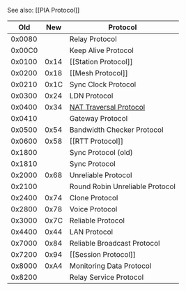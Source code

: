 See also: [[PIA Protocol]]

| Old | New | Protocol |
| --- | --- | --- |
| 0x0080 |      | Relay Protocol |
| 0x00C0 |      | Keep Alive Protocol |
| 0x0100 | 0x14 | [[Station Protocol]] |
| 0x0200 | 0x18 | [[Mesh Protocol]] |
| 0x0210 | 0x1C | Sync Clock Protocol |
| 0x0300 | 0x24 | LDN Protocol |
| 0x0400 | 0x34 | [NAT Traversal Protocol](NAT-Traversal-Protocol-(PIA)) |
| 0x0410 |      | Gateway Protocol |
| 0x0500 | 0x54 | Bandwidth Checker Protocol |
| 0x0600 | 0x58 | [[RTT Protocol]] |
| 0x1800 |      | Sync Protocol (old) |
| 0x1810 |      | Sync Protocol |
| 0x2000 | 0x68 | Unreliable Protocol |
| 0x2100 |      | Round Robin Unreliable Protocol |
| 0x2400 | 0x74 | Clone Protocol |
| 0x2800 | 0x78 | Voice Protocol |
| 0x3000 | 0x7C | Reliable Protocol |
| 0x4400 | 0x44 | LAN Protocol |
| 0x7000 | 0x84 | Reliable Broadcast Protocol |
| 0x7200 | 0x94 | [[Session Protocol]] |
| 0x8000 | 0xA4 | Monitoring Data Protocol |
| 0x8200 |      | Relay Service Protocol |